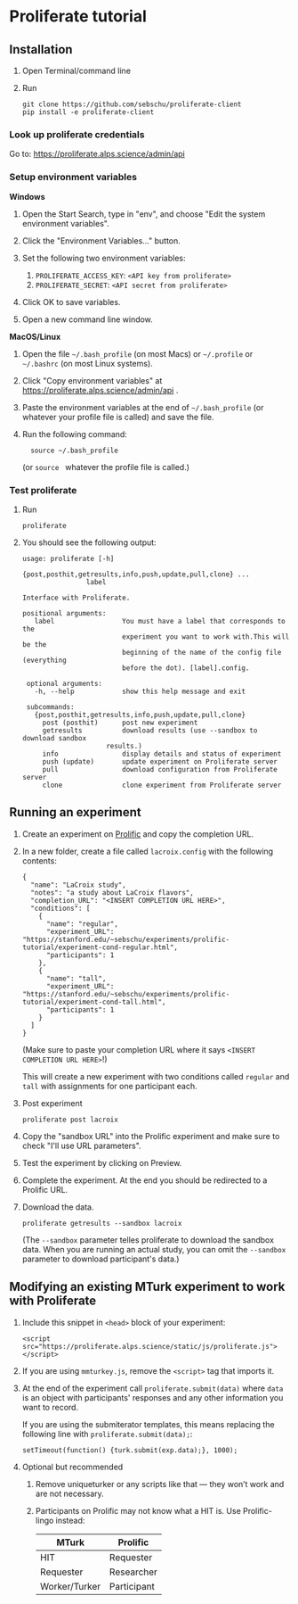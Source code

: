 # Proliferate tutorial

## Installation

1. Open Terminal/command line

2. Run
    ```
    git clone https://github.com/sebschu/proliferate-client
    pip install -e proliferate-client
    ```
### Look up proliferate credentials

Go to: https://proliferate.alps.science/admin/api

### Setup environment variables

__Windows__

1. Open the Start Search, type in "env", and choose "Edit the system environment variables".

2. Click the "Environment Variables..." button.

3. Set the following two environment variables:
  
    1. `PROLIFERATE_ACCESS_KEY`:  `<API key from proliferate>`
    2. `PROLIFERATE_SECRET`: `<API secret from proliferate>`

4. Click OK to save variables.

5. Open a new command line window.

__MacOS/Linux__

1. Open the file `~/.bash_profile` (on most Macs) or `~/.profile` or `~/.bashrc` (on most Linux systems).

2. Click "Copy environment variables" at https://proliferate.alps.science/admin/api .

3. Paste the environment variables at the end of `~/.bash_profile` (or whatever your profile file is called) and save the file.

4. Run the following command:

    ```
      source ~/.bash_profile
    ```
    (or `source ` whatever the profile file is called.)
  
### Test proliferate

1. Run
    ```
    proliferate
    ```
 
2. You should see the following output:

   ```
   usage: proliferate [-h]
                   {post,posthit,getresults,info,push,update,pull,clone} ...
                   label

   Interface with Proliferate.

   positional arguments:
      label                 You must have a label that corresponds to the
                            experiment you want to work with.This will be the
                            beginning of the name of the config file (everything
                            before the dot). [label].config.

    optional arguments:
      -h, --help            show this help message and exit

    subcommands:
      {post,posthit,getresults,info,push,update,pull,clone}
        post (posthit)      post new experiment
        getresults          download results (use --sandbox to download sandbox
                        results.)
        info                display details and status of experiment
        push (update)       update experiment on Proliferate server
        pull                download configuration from Proliferate server
        clone               clone experiment from Proliferate server
   ```


## Running an experiment

1. Create an experiment on [Prolific](https://app.prolific.co) and copy the completion URL.

2. In a new folder, create a file called `lacroix.config` with the following contents:

    ```
    {
      "name": "LaCroix study",
      "notes": "a study about LaCroix flavors",
      "completion_URL": "<INSERT COMPLETION URL HERE>",
      "conditions": [
        {
          "name": "regular",
          "experiment_URL": "https://stanford.edu/~sebschu/experiments/prolific-tutorial/experiment-cond-regular.html",
          "participants": 1
        },
        {
          "name": "tall",
          "experiment_URL": "https://stanford.edu/~sebschu/experiments/prolific-tutorial/experiment-cond-tall.html",
          "participants": 1
        }
      ]
    }
    ```
    (Make sure to paste your completion URL where it says `<INSERT COMPLETION URL HERE>`!)
    
    This will create a new experiment with two conditions called `regular` and `tall` with assignments for one participant each.
   
3. Post experiment

    ```
    proliferate post lacroix
    ```

4. Copy the "sandbox URL" into the Prolific experiment and make sure to check "I'll use URL parameters".

5. Test the experiment by clicking on Preview.

6. Complete the experiment. At the end you should be redirected to a Prolific URL.

7. Download the data.

   ```
   proliferate getresults --sandbox lacroix
   ```
   
   (The `--sandbox` parameter telles proliferate to download the sandbox data. When you are running an actual study, you can omit the `--sandbox` parameter to download participant's data.)
   

## Modifying an existing MTurk experiment to work with Proliferate

1. Include this snippet in `<head>` block of your experiment:
    ```
    <script src="https://proliferate.alps.science/static/js/proliferate.js"></script>
    ```
    
2. If you are using `mmturkey.js`, remove the `<script>` tag that imports it.

3. At the end of the experiment call `proliferate.submit(data)` where `data` is an object with participants' responses and any other information you want to record.

    If you are using the submiterator templates, this means replacing the following line with `proliferate.submit(data);`:
    
    ```
    setTimeout(function() {turk.submit(exp.data);}, 1000);
    ```
    
4. Optional but recommended

    1. Remove uniqueturker or any scripts like that — they won’t work and are not necessary.
    
    2. Participants on Prolific may not know what a HIT is. Use Prolific-lingo instead:
    
        | MTurk | Prolific  |
        |-------|-----------|
        | HIT   | Requester |    
        | Requester   | Researcher |    
        | Worker/Turker   | Participant |  



   
